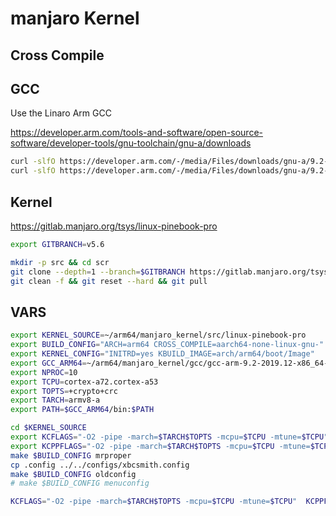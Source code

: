 # manjaro Kernel

## Cross Compile

## GCC

Use the Linaro Arm GCC

https://developer.arm.com/tools-and-software/open-source-software/developer-tools/gnu-toolchain/gnu-a/downloads

```bash
curl -slfO https://developer.arm.com/-/media/Files/downloads/gnu-a/9.2-2019.12/binrel/gcc-arm-9.2-2019.12-x86_64-aarch64-none-linux-gnu.tar.xz
curl -slfO https://developer.arm.com/-/media/Files/downloads/gnu-a/9.2-2019.12/binrel/gcc-arm-9.2-2019.12-x86_64-aarch64-none-linux-gnu.tar.xz.asc
```

## Kernel

https://gitlab.manjaro.org/tsys/linux-pinebook-pro

```bash
export GITBRANCH=v5.6

mkdir -p src && cd scr
git clone --depth=1 --branch=$GITBRANCH https://gitlab.manjaro.org/tsys/linux-pinebook-pro.git
git clean -f && git reset --hard && git pull
```

## VARS

```bash
export KERNEL_SOURCE=~/arm64/manjaro_kernel/src/linux-pinebook-pro
export BUILD_CONFIG="ARCH=arm64 CROSS_COMPILE=aarch64-none-linux-gnu-"
export KERNEL_CONFIG="INITRD=yes KBUILD_IMAGE=arch/arm64/boot/Image"
export GCC_ARM64=~/arm64/manjaro_kernel/gcc/gcc-arm-9.2-2019.12-x86_64-aarch64-none-linux-gnu
export NPROC=10
export TCPU=cortex-a72.cortex-a53
export TOPTS=+crypto+crc
export TARCH=armv8-a
export PATH=$GCC_ARM64/bin:$PATH
```


```bash
cd $KERNEL_SOURCE
export KCFLAGS="-O2 -pipe -march=$TARCH$TOPTS -mcpu=$TCPU -mtune=$TCPU"
export KCPPFLAGS="-O2 -pipe -march=$TARCH$TOPTS -mcpu=$TCPU -mtune=$TCPU"
make $BUILD_CONFIG mrproper
cp .config ../../configs/xbcsmith.config
make $BUILD_CONFIG oldconfig
# make $BUILD_CONFIG menuconfig
```

```bash
KCFLAGS="-O2 -pipe -march=$TARCH$TOPTS -mcpu=$TCPU -mtune=$TCPU"  KCPPFLAGS="-O2 -pipe -march=$TARCH$TOPTS -mcpu=$TCPU -mtune=$TCPU" make -j $NPROC $BUILD_CONFIG $KERNEL_CONFIG binrpm-pkg
```

